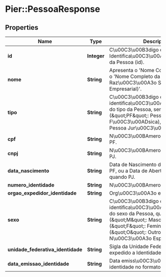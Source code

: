 # Pier::PessoaResponse

## Properties
Name | Type | Description | Notes
------------ | ------------- | ------------- | -------------
**id** | **Integer** | C\u00C3\u00B3digo de Identifica\u00C3\u00A7\u00C3\u00A3o da Pessoa (id). | 
**nome** | **String** | Apresenta o &#39;Nome Completo da PF&#39; ou o &#39;Nome Completo da Raz\u00C3\u00A3o Social (Nome Empresarial)&#39;. | 
**tipo** | **String** | C\u00C3\u00B3digo de identifica\u00C3\u00A7\u00C3\u00A3o do tipo da Pessoa, sendo: (\&quot;PF\&quot;: Pessoa F\u00C3\u00ADsica), (\&quot;PJ\&quot;: Pessoa Jur\u00C3\u00ADdica). | 
**cpf** | **String** | N\u00C3\u00BAmero do CPF, quando PF. | [optional] 
**cnpj** | **String** | N\u00C3\u00BAmero do CNPJ, quando PJ. | [optional] 
**data_nascimento** | **String** | Data de Nascimento da Pessoa, quando PF, ou a Data de Abertura da Empresa, quando PJ. | [optional] 
**numero_identidade** | **String** | N\u00C3\u00BAmero da Identidade | [optional] 
**orgao_expedidor_identidade** | **String** | Org\u00C3\u00A3o expedidor do RG. | [optional] 
**sexo** | **String** | C\u00C3\u00B3digo de identifica\u00C3\u00A7\u00C3\u00A3o do sexo da Pessoa, quando PF, sendo: (\&quot;M\&quot;: Masculino), (\&quot;F\&quot;: Feminino), (\&quot;O\&quot;: Outro), (\&quot;N\&quot;: N\u00C3\u00A3o Especificado). | [optional] 
**unidade_federativa_identidade** | **String** | Sigla da Unidade Federativa de onde foi expedido a Identidade | [optional] 
**data_emissao_identidade** | **String** | Data emiss\u00C3\u00A3o da identidade no formato aaaa-MM-dd | [optional] 



